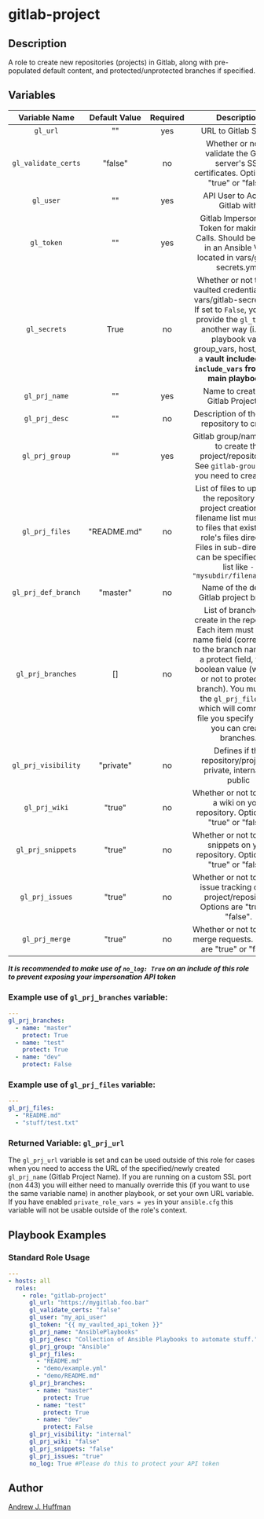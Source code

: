 # gitlab-project
## Description
A role to create new repositories (projects) in Gitlab, along with pre-populated default content, and protected/unprotected branches if specified.
## Variables
| Variable Name | Default Value | Required | Description |
|:---:|:---:|:---:|:---:|
|`gl_url`|""|yes|URL to Gitlab Server|
|`gl_validate_certs`|"false"|no|Whether or not to validate the Gitlab server's SSL certificates.  Options are "true" or "false".|
|`gl_user`|""|yes|API User to Access Gitlab with|
|`gl_token`|""|yes|Gitlab Impersonation Token for making API Calls. Should be stored in an Ansible Vault located in vars/gitlab-secrets.yml.|
|`gl_secrets`|True|no|Whether or not to load vaulted credentials from vars/gitlab-secrets.yml.  If set to `False`, you must provide the `gl_token` in another way (i.e. via playbook vars, group_vars, host_vars or a **vault included with `include_vars` from your main playbook.**)|
|`gl_prj_name`|""|yes|Name to create the Gitlab Project as.|
|`gl_prj_desc`|""|no|Description of the Gitlab repository to create.|
|`gl_prj_group`|""|yes|Gitlab group/namespace to create the project/repository in.  See `gitlab-group` role if you need to create one.|
|`gl_prj_files`|"README.md"|no|List of files to upload to the repository after project creation.  The filename list must point to files that exist in this role's files directory. Files in sub-directories can be specified in the list like `- "mysubdir/filename.txt"`|
|`gl_prj_def_branch`|"master"|no|Name of the default Gitlab project branch.|
|`gl_prj_branches`|[]|no|List of branches to create in the repository.  Each item must have a name field (corresponds to the branch name) and a protect field, with a boolean value (whether or not to protect this branch).  You must use the `gl_prj_files` list, which will commit the file you specify before you can create branches.|
|`gl_prj_visibility`|"private"|no|Defines if the repository/project is private, internal, or public|
|`gl_prj_wiki`|"true"|no|Whether or not to enable a wiki on your repository. Options are "true" or "false".|
|`gl_prj_snippets`|"true"|no|Whether or not to enable snippets on your repository.  Options are "true" or "false".|
|`gl_prj_issues`|"true"|no|Whether or not to enable issue tracking on the project/repository.  Options are "true" or "false".|
|`gl_prj_merge`|"true"|no|Whether or not to enable merge requests.  Options are "true" or "false".|

***It is recommended to make use of `no_log: True` on an include of this role to prevent exposing your impersonation API token***
### Example use of `gl_prj_branches` variable:
```yaml
---
gl_prj_branches:
  - name: "master"
    protect: True
  - name: "test"
    protect: True
  - name: "dev"
    protect: False  
```
### Example use of `gl_prj_files` variable:
```yaml
---
gl_prj_files:
  - "README.md"
  - "stuff/test.txt"
```
### Returned Variable: `gl_prj_url`
The `gl_prj_url` variable is set and can be used outside of this role for cases when you need to access the URL of the specified/newly created `gl_prj_name` (Gitlab Project Name).  If you are running on a custom SSL port (non 443) you will either need to manually override this (if you want to use the same variable name) in another playbook, or set your own URL variable.  If you have enabled `private_role_vars = yes` in your `ansible.cfg` this variable will not be usable outside of the role's context.
## Playbook Examples
### Standard Role Usage
```yaml
---
- hosts: all
  roles:
    - role: "gitlab-project"
      gl_url: "https://mygitlab.foo.bar"
      gl_validate_certs: "false"
      gl_user: "my_api_user"
      gl_token: "{{ my_vaulted_api_token }}"
      gl_prj_name: "AnsiblePlaybooks"
      gl_prj_desc: "Collection of Ansible Playbooks to automate stuff."
      gl_prj_group: "Ansible"
      gl_prj_files:
        - "README.md"
        - "demo/example.yml"
        - "demo/README.md"
      gl_prj_branches:
        - name: "master"
          protect: True
        - name: "test"
          protect: True
        - name: "dev"
          protect: False
      gl_prj_visibility: "internal"
      gl_prj_wiki: "false"
      gl_prj_snippets: "false"
      gl_prj_issues: "true"
      no_log: True #Please do this to protect your API token
```
## Author  
[Andrew J. Huffman](mailto:ahuffman@redhat.com)
